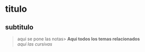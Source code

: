 # titulo  
## subtitulo 
>aqui se pone las notas> 
**Aqui todos los temas relacionados**  
*aqui las cursivas*  
